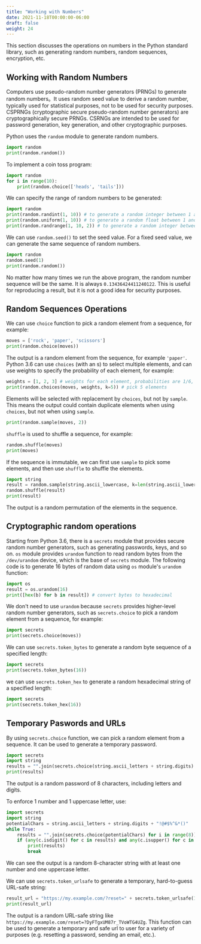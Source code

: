 ```yaml
---
title: "Working with Numbers"
date: 2021-11-18T00:00:00-06:00
draft: false
weight: 24
---
```


This section discusses the operations on numbers in the Python standard library, such as generating random numbers, random sequences, encryption, etc.

## Working with Random Numbers

Computers use pseudo-random number generators (PRNGs) to generate random numbers。It uses random seed value to derive a random number, typically used for statistical purposes, not to be used for security purposes. CSPRNGs (cryptographic secure pseudo-random number generators) are cryptographically secure PRNGs. CSRNGs are intended to be used for password generation, key generation, and other cryptographic purposes.

Python uses the `random` module to generate random numbers.

```python
import random
print(random.random())
```

To implement a coin toss program:

```python
import random
for i in range(10):
    print(random.choice(['heads', 'tails']))
```

We can specify the range of random numbers to be generated:

```python
import random
print(random.randint(1, 10)) # to generate a random integer between 1 and 10
print(random.uniform(1, 10)) # to generate a random float between 1 and 10
print(random.randrange(1, 10, 2)) # to generate a random integer between 1 and 10, but skipping even numbers
```

We can use `random.seed()` to set the seed value. For a fixed seed value, we can generate the same sequence of random numbers.

```python
import random
random.seed(1)
print(random.random())
```

No matter how many times we run the above program, the random number sequence will be the same. It is always `0.13436424411240122`. This is useful for reproducing a result, but it is not a good idea for security purposes.

## Random Sequences Operations

 We can use `choice` function to pick a random element from a sequence, for example:

```python
moves = ['rock', 'paper', 'scissors']
print(random.choice(moves))
```

The output is a random element from the sequence, for example `'paper'`. Python 3.6 can use `choices` (with an s) to select multiple elements, and can use weights to specify the probability of each element, for example:

```python
weights = [1, 2, 3] # weights for each element, probabilities are 1/6, 2/6, 3/6
print(random.choices(moves, weights, k=5)) # pick 5 elements
```

Elements will be selected with replacement by `choices`, but not by `sample`. This means the output could contain duplicate elements when using `choices`, but not when using `sample`.

```python
print(random.sample(moves, 2))
```

`shuffle` is used to shuffle a sequence, for example:

```python
random.shuffle(moves)
print(moves)
```

If the sequence is immutable, we can first use `sample` to pick some elements, and then use `shuffle` to shuffle the elements.

```python
import string
result = random.sample(string.ascii_lowercase, k=len(string.ascii_lowercase))
random.shuffle(result)
print(result)
```

The output is a random permutation of the elements in the sequence.

## Cryptographic random operations

Starting from Python 3.6, there is a `secrets` module that provides secure random number generators, such as generating passwords, keys, and so on. `os` module provides `urandom` function to read random bytes from the `/dev/urandom` device, which is the base of `secrets` module. The following code is to generate 16 bytes of random data using `os` module's `urandom` function:

```python
import os
result = os.urandom(16)
print([hex(b) for b in result]) # convert bytes to hexadecimal
```

We don't need to use `urandom` because `secrets` provides higher-level random number generators, such as `secrets.choice` to pick a random element from a sequence, for example:

```python
import secrets
print(secrets.choice(moves))
```

We can use `secrets.token_bytes` to generate a random byte sequence of a specified length:

```python
import secrets
print(secrets.token_bytes(16))
```

we can use `secrets.token_hex` to generate a random hexadecimal string of a specified length:

```python
import secrets
print(secrets.token_hex(16))
```

## Temporary Paswords and URLs

By using `secrets.choice` function, we can pick a random element from a sequence. It can be used to generate a temporary password.

```python
import secrets
import string
results = "".join(secrets.choice(string.ascii_letters + string.digits) for i in range(8)) # generate a random password of 8 characters, including letters and digits
print(results)
```

The output is a random password of 8 characters, including letters and digits.

To enforce 1 number and 1 uppercase letter, use:

```python
import secrets
import string
potentialChars = string.ascii_letters + string.digits + "!@#$%^&*()"
while True:
    results = "".join(secrets.choice(potentialChars) for i in range(8))
    if (any(c.isdigit() for c in results) and any(c.isupper() for c in results)):
        print(results)
        break
```

We can see the output is a random 8-character string with at least one number and one uppercase letter.

We can use `secrets.token_urlsafe` to generate a temporary, hard-to-guess URL-safe string:

```python
result_url = "https://my.example.com/?reset=" + secrets.token_urlsafe(16)
print(result_url)
```

The output is a random URL-safe string like `https://my.example.com/reset=?DyFTgxUM87r_TVoWTG4UZg`. This function can be used to generate a temporary and safe url to user for a variety of purposes (e.g. resetting a password, sending an email, etc.).
